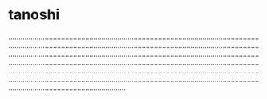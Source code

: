 # tanoshi

..................................................................................................................................................................................................................................................................................................................................................................................................................................................................................................................................................................................................................................................................................................................................................................................................................................